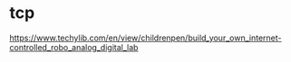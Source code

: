 # tcp
https://www.techylib.com/en/view/childrenpen/build_your_own_internet-controlled_robo_analog_digital_lab
